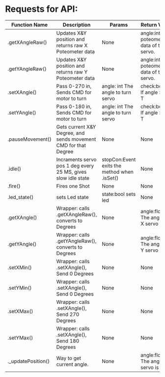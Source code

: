 # Requests for API:

| Function Name  | Description                | Params  | Return Values  | Complete? |
| -------------  | ---                        | ---     | ---            | ---       |
| .getXAngleRaw()    | Updates X&Y position and returns raw X Poteometer data  | None    |  angle:int raw poteometer data of the X servo.    |    ✔️    |
| .getYAngleRaw()    | Updates X&Y position and returns raw Y Poteometer data  | None    |  angle:int raw poteometer data of the Y servo.    |    ✔️    |
| .setXAngle()    | Pass 0-270 in, Sends CMD for motor to turn  | angle: int The angle to turn servo   |  check:boolean If angle > 270, T   |    ✔️    |
| .setYAngle()    | Pass 0-180 in, Sends CMD for motor to turn  | angle: int The angle to turn servo    |  check:boolean If angle > 180, T    |    ✔️    |
| .pauseMovement()    | Gets current X&Y Degree, and sends movement CMD for that Degree   | None    |  None    |    ✔️    |
| .idle()    | Incraments servo pos 1 deg every 25 MS, gives slow idle state  | stopCon:Event exits the method when .isSet()  |  None    |    ✔️    |
| .fire()    | Fires one Shot  | None    |  None    |    :x:    |
| .led_state()    | sets Led state  |  state:bool sets led   |  None    |    :x:    |
| .getXAngle()    | Wrapper: calls .getXAngleRaw(), converts to Degrees  | None    |  angle:float The angle the X servo is in.    |    ✔️    |
| .getYAngle()    | Wrapper: calls .getYAngleRaw(), converts to Degrees  | None    |  angle:float The angle the Y servo is in.    |    ✔️    |
| .setXMin()    | Wrapper: calls .setXAngle(), Send 0 Degrees  | None    |  None    |    ✔️    |
| .setYMin()    | Wrapper: calls .setXAngle(), Send 0 Degrees  | None    |  None    |    ✔️    |
| .setXMax()    | Wrapper: calls .setXAngle(), Send 270 Degrees  | None    |  None    |    ✔️    |
| .setYMax()    | Wrapper: calls .setXAngle(), Send 180 Degrees  | None    |  None    |    ✔️    |
| ._updatePosition()   | Way to get current angle.  | None    |  angle:float The angle the servo is in.    |    ✔️     |
